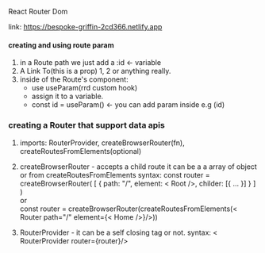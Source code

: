 React Router Dom

link: https://bespoke-griffin-2cd366.netlify.app

#### creating and using route param

1. in a Route path we just add a :id <- variable
2. A Link To(this is a prop) 1, 2 or anything really.
3. inside of the Route's component:
   - use useParam(rrd custom hook)
   - assign it to a variable.
   - const id = useParam() <- you can add param inside e.g (id)

### creating a Router that support data apis

1. imports: RouterProvider, createBrowserRouter(fn), createRoutesFromElements(optional)
2. createBrowserRouter - accepts a child route it can be a a array of object or from createRoutesFromElements
   syntax:
   const router = createBrowserRouter(
   [
      {
         path: "/",
         element: < Root />,
         childer: [{ ... }]
      }
   ]
   )
   <br>
   or
   <br>
   const router = createBrowserRouter(createRoutesFromElements(< Router path="/" element={< Home />}/>))

3. RouterProvider - it can be a self closing tag or not.
   syntax:
   < RouterProvider router={router}/>